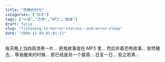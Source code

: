 ```yaml
---
title: "熟睡的时光"
categories: ["日志"]
tags: ["小说","恐怖","MP3","故事"]
draft: false
slug: "listening-to-horror-stories--and-enron-sleep"
date: "2008-11-09 01:01:21"
---
```


每天晚上当四周漆黑一片...
把鬼故事放在 MP3 里...
然后听着恐怖故事...
安然睡去...
等我醒来的时候...
那已经是另一个晨昏...
日复一日...
安之若素...

